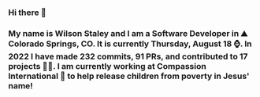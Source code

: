 ### Hi there 👋

### My name is Wilson Staley and I am a Software Developer in ⛰ Colorado Springs, CO.  It is currently Thursday, August 18 ⌚. In 2022 I have made 232 commits, 91 PRs, and contributed to 17 projects 👨‍💻. I am currently working at Compassion International 🏢 to help release children from poverty in Jesus' name!